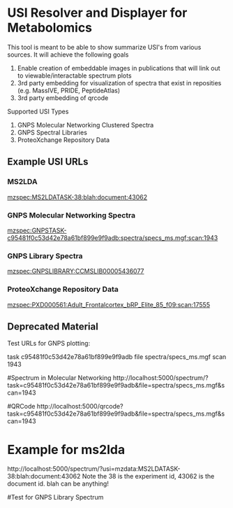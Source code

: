 # USI Resolver and Displayer for Metabolomics

This tool is meant to be able to show summarize USI's from various sources. It will achieve the following goals


1. Enable creation of embeddable images in publications that will link out to viewable/interactable spectrum plots
2. 3rd party embedding for visualization of spectra that exist in reposities (e.g. MassIVE, PRIDE, PeptideAtlas)
3. 3rd party embedding of qrcode

Supported USI Types

1. GNPS Molecular Networking Clustered Spectra
2. GNPS Spectral Libraries
3. ProteoXchange Repository Data

## Example USI URLs

### MS2LDA

[mzspec:MS2LDATASK-38:blah:document:43062](http://localhost:5000/spectrum/?usi=mzspec:MS2LDATASK-38:blah:document:43062)

### GNPS Molecular Networking Spectra

[mzspec:GNPSTASK-c95481f0c53d42e78a61bf899e9f9adb:spectra/specs_ms.mgf:scan:1943](http://localhost:5000/spectrum/?usi=mzspec:GNPSTASK-c95481f0c53d42e78a61bf899e9f9adb:spectra/specs_ms.mgf:scan:1943)

### GNPS Library Spectra

[mzspec:GNPSLIBRARY:CCMSLIB00005436077](http://localhost:5000/spectrum/?usi=mzspec:GNPSLIBRARY:CCMSLIB00005436077)

### ProteoXchange Repository Data

[mzspec:PXD000561:Adult_Frontalcortex_bRP_Elite_85_f09:scan:17555](http://localhost:5000/spectrum/?usi=mzspec:PXD000561:Adult_Frontalcortex_bRP_Elite_85_f09:scan:17555)


## Deprecated Material

Test URLs for GNPS plotting:

task c95481f0c53d42e78a61bf899e9f9adb
file spectra/specs_ms.mgf
scan 1943

#Spectrum in Molecular Networking
http://localhost:5000/spectrum/?task=c95481f0c53d42e78a61bf899e9f9adb&file=spectra/specs_ms.mgf&scan=1943

#QRCode
http://localhost:5000/qrcode?task=c95481f0c53d42e78a61bf899e9f9adb&file=spectra/specs_ms.mgf&scan=1943

# Example for ms2lda
http://localhost:5000/spectrum/?usi=mzdata:MS2LDATASK-38:blah:document:43062
Note the 38 is the experiment id, 43062 is the document id. blah can be anything!

#Test for GNPS Library Spectrum

